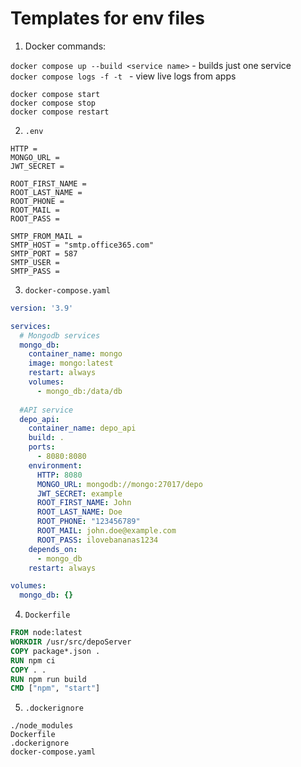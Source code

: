 <h1>Templates for env files</h1>

1. Docker commands:

`docker compose up --build <service name>` - builds just one service \
`docker compose logs -f -t ` - view live logs from apps 

`docker compose start` \
`docker compose stop` \
`docker compose restart` 

2. `.env`

```.env
HTTP = 
MONGO_URL = 
JWT_SECRET = 

ROOT_FIRST_NAME =
ROOT_LAST_NAME = 
ROOT_PHONE = 
ROOT_MAIL =
ROOT_PASS =

SMTP_FROM_MAIL = 
SMTP_HOST = "smtp.office365.com"
SMTP_PORT = 587
SMTP_USER = 
SMTP_PASS = 
```

3. `docker-compose.yaml`

```yaml
version: '3.9'

services:
  # Mongodb services
  mongo_db:
    container_name: mongo
    image: mongo:latest
    restart: always
    volumes: 
      - mongo_db:/data/db
  
  #API service
  depo_api:
    container_name: depo_api
    build: .
    ports:
      - 8080:8080
    environment:
      HTTP: 8080
      MONGO_URL: mongodb://mongo:27017/depo
      JWT_SECRET: example
      ROOT_FIRST_NAME: John
      ROOT_LAST_NAME: Doe
      ROOT_PHONE: "123456789"
      ROOT_MAIL: john.doe@example.com
      ROOT_PASS: ilovebananas1234
    depends_on:
      - mongo_db
    restart: always

volumes:
  mongo_db: {}

```

4. `Dockerfile`

```dockerfile
FROM node:latest
WORKDIR /usr/src/depoServer
COPY package*.json .
RUN npm ci
COPY . .
RUN npm run build
CMD ["npm", "start"]
```
5. `.dockerignore`
```dockerignore
./node_modules
Dockerfile
.dockerignore
docker-compose.yaml
```
